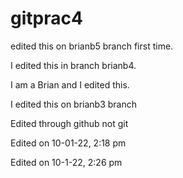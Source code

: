 # gitprac4

 
edited this on brianb5 branch first time.
 

I edited this in branch brianb4.

I am a Brian and I edited this.

I edited this on brianb3 branch

Edited through github not git

Edited on 10-01-22, 2:18 pm

Edited on 10-1-22, 2:26 pm
